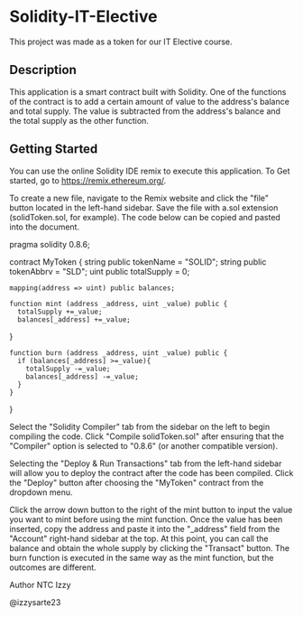 # Solidity-IT-Elective

This project was made as a token for our IT Elective course.

## Description
This application is a smart contract built with Solidity. One of the functions of the contract is to add a certain amount of value to the address's balance and total supply. The value is subtracted from the address's balance and the total supply as the other function. 

## Getting Started

You can use the online Solidity IDE remix to execute this application. To Get started, go to https://remix.ethereum.org/.

To create a new file, navigate to the Remix website and click the "file" button located in the left-hand sidebar. Save the file with a.sol extension (solidToken.sol, for example). The code below can be copied and pasted into the document.

pragma solidity 0.8.6;

contract MyToken {
    string public tokenName = "SOLID";
    string public tokenAbbrv = "SLD";
    uint public totalSupply = 0;

    mapping(address => uint) public balances;

    function mint (address _address, uint _value) public {
      totalSupply +=_value;
      balances[_address] +=_value;
  }

    function burn (address _address, uint _value) public {
      if (balances[_address] >=_value){
        totalSupply -=_value;
        balances[_address] -=_value;
      }
    }
  }

Select the "Solidity Compiler" tab from the sidebar on the left to begin compiling the code. Click "Compile solidToken.sol" after ensuring that the "Compiler" option is selected to "0.8.6" (or another compatible version).

Selecting the "Deploy & Run Transactions" tab from the left-hand sidebar will allow you to deploy the contract after the code has been compiled. Click the "Deploy" button after choosing the "MyToken" contract from the dropdown menu.

Click the arrow down button to the right of the mint button to input the value you want to mint before using the mint function. Once the value has been inserted, copy the address and paste it into the "_address" field from the "Account" right-hand sidebar at the top. At this point, you can call the balance and obtain the whole supply by clicking the "Transact" button. The burn function is executed in the same way as the mint function, but the outcomes are different.


Author
NTC Izzy

@izzysarte23
